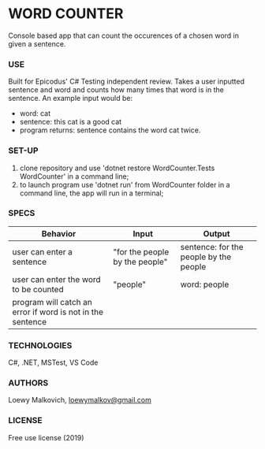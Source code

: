 # WORD COUNTER

Console based app that can count the occurences of a chosen word in given a sentence. 

### USE

Built for Epicodus' C# Testing independent review. Takes a user inputted sentence and word and counts how many times that word is in the sentence. An example input would be:
- word: cat
- sentence: this cat is a good cat
- program returns: sentence contains the word cat twice.  


### SET-UP

1. clone repository and use 'dotnet restore WordCounter.Tests WordCounter' in a command line;
2. to launch program use 'dotnet run' from WordCounter folder in a command line, the app will run in a terminal;

### SPECS

| Behavior | Input | Output |
|-|-|-|
| user can enter a sentence | "for the people by the people" | sentence: for the people by the people |
| user can enter the word to be counted | "people" | word: people |
| program will catch an error if word is not in the sentence | | |


### TECHNOLOGIES

C#, .NET, MSTest, VS Code

### AUTHORS

Loewy Malkovich, loewymalkov@gmail.com

### LICENSE

Free use license (2019)